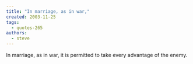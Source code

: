 ```yaml
---
title: "In marriage, as in war,"
created: 2003-11-25
tags: 
  - quotes-265
authors: 
  - steve
---
```


In marriage, as in war, it is permitted to take every advantage of the enemy.
